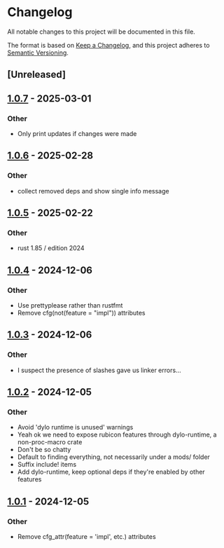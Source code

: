 # Changelog

All notable changes to this project will be documented in this file.

The format is based on [Keep a Changelog](https://keepachangelog.com/en/1.0.0/),
and this project adheres to [Semantic Versioning](https://semver.org/spec/v2.0.0.html).

## [Unreleased]

## [1.0.7](https://github.com/bearcove/dylo/compare/dylo-cli-v1.0.6...dylo-cli-v1.0.7) - 2025-03-01

### Other

- Only print updates if changes were made

## [1.0.6](https://github.com/bearcove/dylo/compare/dylo-cli-v1.0.5...dylo-cli-v1.0.6) - 2025-02-28

### Other

- collect removed deps and show single info message

## [1.0.5](https://github.com/bearcove/dylo/compare/dylo-cli-v1.0.4...dylo-cli-v1.0.5) - 2025-02-22

### Other

- rust 1.85 / edition 2024

## [1.0.4](https://github.com/bearcove/dylo/compare/dylo-cli-v1.0.3...dylo-cli-v1.0.4) - 2024-12-06

### Other

- Use prettyplease rather than rustfmt
- Remove cfg(not(feature = "impl")) attributes

## [1.0.3](https://github.com/bearcove/dylo/compare/dylo-cli-v1.0.2...dylo-cli-v1.0.3) - 2024-12-06

### Other

- I suspect the presence of slashes gave us linker errors...

## [1.0.2](https://github.com/bearcove/dylo/compare/dylo-cli-v1.0.1...dylo-cli-v1.0.2) - 2024-12-05

### Other

- Avoid 'dylo runtime is unused' warnings
- Yeah ok we need to expose rubicon features through dylo-runtime, a non-proc-macro crate
- Don't be so chatty
- Default to finding everything, not necessarily under a mods/ folder
- Suffix include! items
- Add dylo-runtime, keep optional deps if they're enabled by other features

## [1.0.1](https://github.com/bearcove/dylo/compare/dylo-cli-v1.0.0...dylo-cli-v1.0.1) - 2024-12-05

### Other

- Remove cfg_attr(feature = 'impl', etc.) attributes
